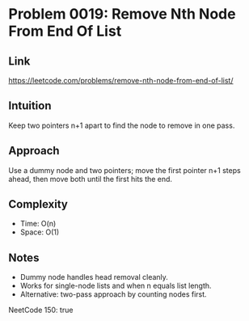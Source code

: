 # Problem 0019: Remove Nth Node From End Of List

## Link
https://leetcode.com/problems/remove-nth-node-from-end-of-list/

## Intuition
Keep two pointers n+1 apart to find the node to remove in one pass.

## Approach
Use a dummy node and two pointers; move the first pointer n+1 steps ahead, then move both until the first hits the end.

## Complexity
- Time: O(n)
- Space: O(1)

## Notes
- Dummy node handles head removal cleanly.
- Works for single-node lists and when n equals list length.
- Alternative: two-pass approach by counting nodes first.

NeetCode 150: true

